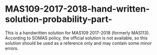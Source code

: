 # MAS109-2017-2018-hand-written-solution-probability-part-
This is a handwritten solution for MAS109 2017-2018 (formerly MAS113). According to SOMAS policy, the official solution is not available, so this solution should be used as a reference only and may contain some minor errors.
